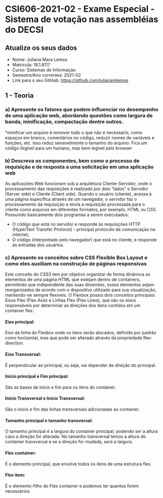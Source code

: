 # **CSI606-2021-02 - Exame Especial - Sistema de votação nas assembléias do DECSI**

## Atualize os seus dados

- Nome: Juliana Mara Lemos
- Matrícula: 18.1.8117
- Curso: Sistemas de Informação
- Semestre/Ano correntes: 2021-02
- Link para o seu GitHub: https://github.com/julianamlemos

## 1 - Teoria

### a) Apresente os fatores que podem influenciar no desempenho de uma aplicação web, abordando questões como largura de banda, minificação, compactação dentre outros.

*minificar um arquivo é remover tudo o que não é necessário, como espaços em branco, comentários no código, reduzir nomes de variáveis e funções, etc. Isso reduz sensivelmente o tamanho do arquivo. Fica um código ilegível para um humano, mas bem legível pelo browser

### b) Descreva os componentes, bem como o processo de requisição e de resposta a uma solicitação em uma aplicação web

As aplicações Web funcionam sob a arquitetura Cliente-Servidor, onde o processamento das requisições é realizado por dois “lados” o Servidor (Server side) e Cliente (Client side). Quando o usuário (cliente), acessa à uma página específica através de um navegador, o servidor faz o processamento da requisição e envia a requisição processada para o cliente como arquivos em diferentes formatos, por exemplo, HTML ou CSS. Possuindo basicamente dois programas a serem executados:
- O código que está no servidor e responde às requisições HTTP (HyperText Transfer Protocol) - principal protocolo de comunicação na internet;
- O código (interpretado pelo navegador) que está no cliente, e responde às entradas dos usuários.

### c) Apresente os conceitos sobre CSS Flexible Box Layout e como eles auxiliam na construção de páginas responsivas

Este conceito do CSS3 tem por objetivo organizar de forma dinâmica os elementos de uma página HTML que estejam dentro de containers, permitindo que independente das suas dimenões, esses elementos sejam reorganizados de acordo com o dispositivo utilizado para sua visualização, mantendo-se sempre flexíveis.
O Flexbox possui dois conceitos principais: Eixos Flex (Flex Axis) e Linhas Flex (Flex Lines), que são os eixos responsáveis por determinar as direções dos itens contidos em um container flex.
#### Eixo principal:
Eixo da linha do Flexbox onde os itens serão alocados, definido por padrão como horizontal, mas que pode ser alterado através da propriedade flex-direction.
#### Eixo Transversal:
É perpendicular ao principal, ou seja, vai depender da direção do principal.
#### Início principal e Fim principal:
São as bases de início e fim para os itens do container.
#### Início Transversal e Início Transversal:
São o início e fim das linhas transversais adicionadas ao container.
#### Tamanho principal e tamanho transversal:
O tamanho principal é a largura do container principal, podendo ser a altura caso a direção for alterada. No tamanho transversal temos a altura do container transversal e se a direção for mudada, será a largura.
#### Flex container:
É o elemento principal, que envolve todos os itens de uma estrutura flex.
#### Flex item:
É o elemento-filho do Flex container e podemos ter quantos forem necessários.
